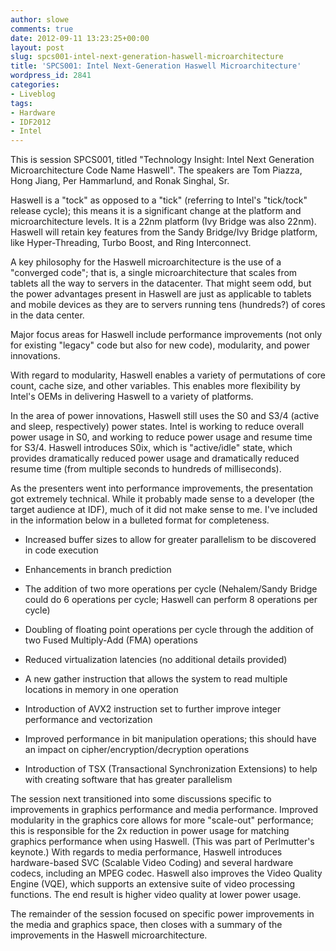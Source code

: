 ```yaml
---
author: slowe
comments: true
date: 2012-09-11 13:23:25+00:00
layout: post
slug: spcs001-intel-next-generation-haswell-microarchitecture
title: 'SPCS001: Intel Next-Generation Haswell Microarchitecture'
wordpress_id: 2841
categories:
- Liveblog
tags:
- Hardware
- IDF2012
- Intel
---
```


This is session SPCS001, titled "Technology Insight: Intel Next Generation Microarchitecture Code Name Haswell". The speakers are Tom Piazza, Hong Jiang, Per Hammarlund, and Ronak Singhal, Sr.

Haswell is a "tock" as opposed to a "tick" (referring to Intel's "tick/tock" release cycle); this means it is a significant change at the platform and microarchitecture levels. It is a 22nm platform (Ivy Bridge was also 22nm). Haswell will retain key features from the Sandy Bridge/Ivy Bridge platform, like Hyper-Threading, Turbo Boost, and Ring Interconnect.

A key philosophy for the Haswell microarchitecture is the use of a "converged code"; that is, a single microarchitecture that scales from tablets all the way to servers in the datacenter. That might seem odd, but the power advantages present in Haswell are just as applicable to tablets and mobile devices as they are to servers running tens (hundreds?) of cores in the data center.

Major focus areas for Haswell include performance improvements (not only for existing "legacy" code but also for new code), modularity, and power innovations.

With regard to modularity, Haswell enables a variety of permutations of core count, cache size, and other variables. This enables more flexibility by Intel's OEMs in delivering Haswell to a variety of platforms.

In the area of power innovations, Haswell still uses the S0 and S3/4 (active and sleep, respectively) power states. Intel is working to reduce overall power usage in S0, and working to reduce power usage and resume time for S3/4. Haswell introduces S0ix, which is "active/idle" state, which provides dramatically reduced power usage and dramatically reduced resume time (from multiple seconds to hundreds of milliseconds).

As the presenters went into performance improvements, the presentation got extremely technical. While it probably made sense to a developer (the target audience at IDF), much of it did not make sense to me. I've included in the information below in a bulleted format for completeness.

* Increased buffer sizes to allow for greater parallelism to be discovered in code execution

* Enhancements in branch prediction

* The addition of two more operations per cycle (Nehalem/Sandy Bridge could do 6 operations per cycle; Haswell can perform 8 operations per cycle)

* Doubling of floating point operations per cycle through the addition of two Fused Multiply-Add (FMA) operations

* Reduced virtualization latencies (no additional details provided)

* A new gather instruction that allows the system to read multiple locations in memory in one operation

* Introduction of AVX2 instruction set to further improve integer performance and vectorization

* Improved performance in bit manipulation operations; this should have an impact on cipher/encryption/decryption operations

* Introduction of TSX (Transactional Synchronization Extensions) to help with creating software that has greater parallelism

The session next transitioned into some discussions specific to improvements in graphics performance and media performance. Improved modularity in the graphics core allows for more "scale-out" performance; this is responsible for the 2x reduction in power usage for matching graphics performance when using Haswell. (This was part of Perlmutter's keynote.) With regards to media performance, Haswell introduces hardware-based SVC (Scalable Video Coding) and several hardware codecs, including an MPEG codec. Haswell also improves the Video Quality Engine (VQE), which supports an extensive suite of video processing functions. The end result is higher video quality at lower power usage.

The remainder of the session focused on specific power improvements in the media and graphics space, then closes with a summary of the improvements in the Haswell microarchitecture.
